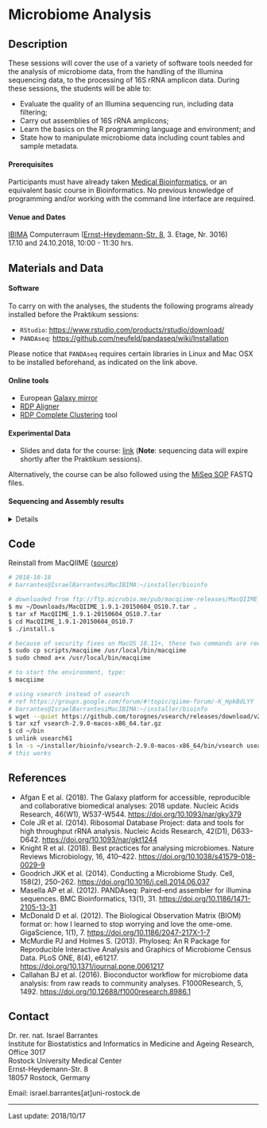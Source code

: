 # Microbiome Analysis

## Description

These sessions will cover the use of a variety of software tools needed for the analysis of microbiome data, from the handling of the Illumina sequencing data, to the processing of 16S rRNA amplicon data. During these sessions, the students will be able to:

* Evaluate the quality of an Illumina sequencing run, including data filtering;
* Carry out assemblies of 16S rRNA amplicons;
* Learn the basics on the R programming language and environment; and 
* State how to manipulate microbiome data including count tables and sample metadata. 

#### Prerequisites

Participants must have already taken [Medical Bioinformatics](https://sites.google.com/site/medbioinf2018/home), or an equivalent basic course in Bioinformatics. No previous knowledge of programming and/or working with the command line interface are required.

#### Venue and Dates

[IBIMA](https://ibima.med.uni-rostock.de) Computerraum ([Ernst-Heydemann-Str. 8](https://goo.gl/maps/JGDWhPDLHxG2), 3. Etage, Nr. 3016) <br>
17.10 and 24.10.2018, 10:00 - 11:30 hrs.

## Materials and Data

#### Software

To carry on with the analyses, the students the following programs already installed before the Praktikum sessions:

* `RStudio`: https://www.rstudio.com/products/rstudio/download/
* `PANDAseq`: https://github.com/neufeld/pandaseq/wiki/Installation

Please notice that `PANDAseq` requires certain libraries in Linux and Mac OSX to be installed beforehand, as indicated on the link above.

#### Online tools

* European [Galaxy mirror](https://usegalaxy.eu)
* [RDP Aligner](https://pyro.cme.msu.edu/aligner/form.spr)
* [RDP Complete Clustering](https://pyro.cme.msu.edu/cluster/form.spr) tool

#### Experimental Data

* Slides and data for the course: [link](http://tiny.cc/UMRMicrobiome2018) (**Note**: sequencing data will expire shortly after the Praktikum sessions).

Alternatively, the course can be also followed using the [MiSeq SOP](http://www.mothur.org/w/images/d/d6/MiSeqSOPData.zip) FASTQ files.

#### Sequencing and Assembly results

<details>
  <p>
  
|Sequencing id | Reads forward | Bases forward | Reads reverse | Bases reverse | Sequences after Assembly |
|---|---|---|---|---|---|
|Platz1|932,488|233,195,615|932,488|232,946,687|806,369|
|Platz2|1,176,871|294,977,140|1,176,871|294,594,514|988,052|
|Platz3|818,952|205,177,629|818,952|204,824,283|572,816|
|Platz4|1,221,237|306,468,668|1,221,237|306,100,454|1,029,695|
|Platz5|1,260,712|314,513,399|1,260,712|314,196,043|1,060,933|
|Platz6|1,251,320|313,669,483|1,251,320|313,121,910|952,852|
|Platz7|695,157|174,290,050|695,157|174,067,296|601,401|
|Platz8|15,600|3,903,832|15,600|3,902,038|6,921|
|Platz9|1,550,588|386,120,188|1,550,588|385,955,426|1,171,064|
|Platz10|900,732|223,652,346|900,732|223,454,321|747,295|
|Platz11|1,662,734|416,499,601|1,662,734|416,096,220|1,494,020|
|Platz12|1,388,384|348,066,580|1,388,384|347,631,020|1,204,623|
|Platz13|1,363,256|342,121,465|1,363,256|341,495,868|1,072,794|
|Platz14|664,251|166,505,389|664,251|166,316,506|590,636|
|Platz15|1,569,053|389,432,834|1,569,053|389,072,672|1,339,929|
|Platz16|921,925|231,215,421|921,925|230,889,142|731,722|
|Platz17|206,713|51,642,956|206,713|51,585,247|178,823|
|Platz18|278,912|69,600,821|278,912|69,535,014|239,711|
|Platz19|1,210,718|303,664,991|1,210,718|303,121,103|924,736|
|Kontrolle1|130,990|32,495,525|130,990|32,467,934|96,468|
|Kontrolle2|131,487|32,942,960|131,487|32,915,422|104,666|
|negativ|33,802|2,056,765|33,802|2,188,684|3,656|

  <p>
</details>
  
## Code

Reinstall from MacQIIME ([source](http://www.wernerlab.org/software/macqiime))

```bash
# 2018-10-18
# barrantes@IsraelBarrantesiMacIBIMA:~/installer/bioinfo

# downloaded from ftp://ftp.microbio.me/pub/macqiime-releases/MacQIIME_1.9.1-20150604_OS10.7.tgz
$ mv ~/Downloads/MacQIIME_1.9.1-20150604_OS10.7.tar .        
$ tar xf MacQIIME_1.9.1-20150604_OS10.7.tar 
$ cd MacQIIME_1.9.1-20150604_OS10.7
$ ./install.s 

# because of security fixes on MacOS 10.11+, these two commands are required
$ sudo cp scripts/macqiime /usr/local/bin/macqiime
$ sudo chmod a+x /usr/local/bin/macqiime

# to start the environment, type:
$ macqiime

# using vsearch instead of usearch
# ref https://groups.google.com/forum/#!topic/qiime-forum/-K_HpkBdLYY
# barrantes@IsraelBarrantesiMacIBIMA:~/installer/bioinfo
$ wget --quiet https://github.com/torognes/vsearch/releases/download/v2.9.0/vsearch-2.9.0-macos-x86_64.tar.gz
$ tar xzf vsearch-2.9.0-macos-x86_64.tar.gz
$ cd ~/bin
$ unlink usearch61 
$ ln -s ~/installer/bioinfo/vsearch-2.9.0-macos-x86_64/bin/vsearch usearch61
# this works
```

  
## References

* Afgan E et al. (2018). The Galaxy platform for accessible, reproducible and collaborative biomedical analyses: 2018 update. Nucleic Acids Research, 46(W1), W537-W544. https://doi.org/10.1093/nar/gky379
* Cole JR et al. (2014). Ribosomal Database Project: data and tools for high throughput rRNA analysis. Nucleic Acids Research, 42(D1), D633–D642. https://doi.org/10.1093/nar/gkt1244
* Knight R et al. (2018). Best practices for analysing microbiomes. Nature Reviews Microbiology, 16, 410–422. https://doi.org/10.1038/s41579-018-0029-9
* Goodrich JKK et al. (2014). Conducting a Microbiome Study. Cell, 158(2), 250–262. https://doi.org/10.1016/j.cell.2014.06.037
* Masella AP et al. (2012). PANDAseq: Paired-end assembler for illumina sequences. BMC Bioinformatics, 13(1), 31. https://doi.org/10.1186/1471-2105-13-31
* McDonald D et al. (2012). The Biological Observation Matrix (BIOM) format or: how I learned to stop worrying and love the ome-ome. GigaScience, 1(1), 7. https://doi.org/10.1186/2047-217X-1-7
* McMurdie PJ and Holmes S. (2013). Phyloseq: An R Package for Reproducible Interactive Analysis and Graphics of Microbiome Census Data. PLoS ONE, 8(4), e61217. https://doi.org/10.1371/journal.pone.0061217
* Callahan BJ et al. (2016). Bioconductor workflow for microbiome data analysis: from raw reads to community analyses. F1000Research, 5, 1492. https://doi.org/10.12688/f1000research.8986.1

## Contact

Dr. rer. nat. Israel Barrantes <br>
Institute for Biostatistics and Informatics in Medicine and Ageing Research, Office 3017<br>
Rostock University Medical Center<br>
Ernst-Heydemann-Str. 8<br>
18057 Rostock, Germany<br>

Email: israel.barrantes[at]uni-rostock.de


---

Last update: 2018/10/17
